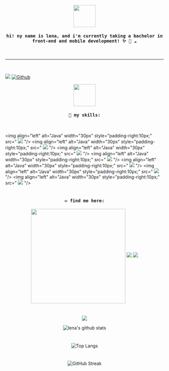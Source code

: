 <p align="center">
  <img src="https://media.giphy.com/media/kcwaVQJLWCqcK1s8zW/giphy.gif" width="70" height="70" />
  </p>
<h4 align="center"><samp> hi! ny name is lena, and i'm currently taking a bachelor in front-end and mobile development! ✨ 🌱 ☁️ </samp></h4>
<br>
<hr>
<br>

![](https://visitor-badge.laobi.icu/badge?page_id=explicitlena.explicitlena)
[![Github](https://img.shields.io/github/followers/explicitlena?label=Follow&style=social)](https://github.com/explicitlena.explicitlena)

<p align="center">
  <img src="https://media.giphy.com/media/hcYsJPR6cueI2ruIVu/giphy.gif" width="70" height="70" />
</p> 
 
<h4 align="center"><samp>🌱 my skills:
</samp></h4>
<br> 
  
<img align="left" alt="Java" width="30px" style="padding-right:10px;" src="
            <img src="https://cdn.jsdelivr.net/gh/devicons/devicon/icons/html5/html5-plain.svg" />
          "/>
<img align="left" alt="Java" width="30px" style="padding-right:10px;" src="
            <img src="https://cdn.jsdelivr.net/gh/devicons/devicon/icons/css3/css3-plain.svg" />
          "/>
<img align="left" alt="Java" width="30px" style="padding-right:10px;" src="
            <img src="https://cdn.jsdelivr.net/gh/devicons/devicon/icons/javascript/javascript-plain.svg" />
          "/>
<img align="left" alt="Java" width="30px" style="padding-right:10px;" src="
            <img src="https://cdn.jsdelivr.net/gh/devicons/devicon/icons/kotlin/kotlin-plain.svg" />
          "/>
<img align="left" alt="Java" width="30px" style="padding-right:10px;" src="
            <img src="https://cdn.jsdelivr.net/gh/devicons/devicon/icons/wordpress/wordpress-plain.svg" />
          "/>
<img align="left" alt="Java" width="30px" style="padding-right:10px;" src="
            <img src="https://cdn.jsdelivr.net/gh/devicons/devicon/icons/xd/xd-line.svg" />
          "/>
<img align="left" alt="Java" width="30px" style="padding-right:10px;" src="
            <img src="https://cdn.jsdelivr.net/gh/devicons/devicon/icons/figma/figma-original.svg" />
          "/>

</div>

#

<h4 align="center"><samp>✉️ find me here: 
</samp></h4>
<p align="center">
  <img src = "https://media.giphy.com/media/ixXVVhKYJHvCbaqfXo/giphy.gif" width = "300" height = "300" align = "center">
  <a href="mailto:lfs99@yahoo.com"><img src = "https://img.shields.io/badge/gmail-%23D14836.svg?&style=for-the-badge&logo=gmail&logoColor=white"></a>   
  <a href="https://www.linkedin.com/in/lenasorken/"><img src="https://img.shields.io/badge/linkedin-%230077B5.svg?&style=for-the-badge&logo=linkedin&logoColor=white"/></a>
</p>

#

<div align="center"><img src="https://github-readme-stats.vercel.app/api?username=explicitlena&show_icons=true&count_private=true&hide_border=true" align="center" />

![lena's github stats](https://github-readme-stats.vercel.app/api?username=explicitlena&show_icons=true&theme=dracula)

#

![Top Langs](https://github-readme-stats.vercel.app/api/top-langs/?username=explicitlena&hide_progress=true)

#

![GitHub Streak](https://streak-stats.demolab.com?user=explicitlenat&theme=dracula&border_radius=4.5)
